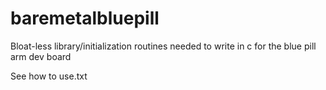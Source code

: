 # baremetalbluepill

Bloat-less library/initialization routines needed to write in c for the blue pill arm dev board

See how to use.txt

